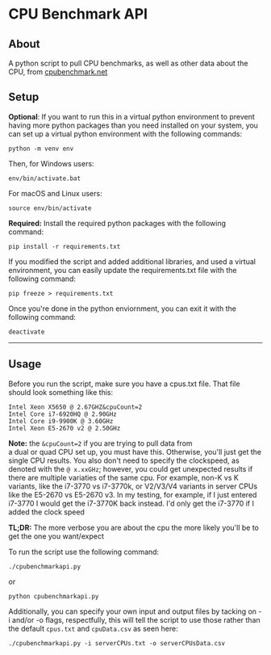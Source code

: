 # CPU Benchmark API

About
---------
A python script to pull CPU benchmarks, as well as other data about the CPU, from [cpubenchmark.net](https://cpubenchmark.net)

Setup
---------
**Optional**: If you want to run this in a virtual python environment
to prevent having more python packages than you need installed on 
your system, you can set up a virtual python environment with the 
following commands: 
```
python -m venv env
```
Then, for Windows users:
```
env/bin/activate.bat
```
For macOS and Linux users:
```
source env/bin/activate
```
**Required:** Install the required python packages with the 
following command:
```
pip install -r requirements.txt
```

If you modified the script and added additional libraries, and 
used a virtual environment, you can easily update the 
requirements.txt file with the following command:
```
pip freeze > requirements.txt
```
Once you're done in the python enviornment, you can exit it with the following command:
```
deactivate
```
------
Usage
------
Before you run the script, make sure you have a cpus.txt file.
That file should look something like this:
```
Intel Xeon X5650 @ 2.67GHZ&cpuCount=2
Intel Core i7-6920HQ @ 2.90GHz
Intel Core i9-9900K @ 3.60GHz
Intel Xeon E5-2670 v2 @ 2.50GHz
```

**Note:** the ```&cpuCount=2``` if you are trying to pull data from  
a dual or quad CPU set up, you must have this. Otherwise, you'll just 
get the single CPU results. You also don't need to specify the 
clockspeed, as denoted with the ```@ x.xxGHz```; however, you could 
get unexpected results if there are multiple variaties of the same 
cpu. For example, non-K vs K variants, like the i7-3770 vs i7-3770k, 
or V2/V3/V4 variants in server CPUs like the E5-2670 vs E5-2670 v3.
In my testing, for example, if I just entered i7-3770 I would get the 
i7-3770K back instead. I'd only get the i7-3770 if I added the 
clock speed

**TL;DR:** The more verbose you are about the cpu the more likely 
you'll be to get the one you want/expect

To run the script use the following command:
```
./cpubenchmarkapi.py
```
or 
```
python cpubenchmarkapi.py
```

Additionally, you can specify your own input and output files by 
tacking on -i and/or -o flags, respectfully, this will tell the script 
to use those rather than the default ```cpus.txt``` and 
```cpuData.csv``` as seen here:
```
./cpubenchmarkapi.py -i serverCPUs.txt -o serverCPUsData.csv
```
